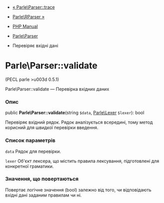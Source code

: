 - [« Parle\Parser::trace](parle-parser.trace.md)
- [Parle\RParser »](class.parle-rparser.md)

- [PHP Manual](index.md)
- [Parle\Parser](class.parle-parser.md)
- Перевіряє вхідні дані

# Parle\Parser::validate

(PECL parle \>u003d 0.5.1)

Parle\Parser::validate — Перевірка вхідних даних

### Опис

public **Parle\Parser::validate**(string `$data`,
[Parle\Lexer](class.parle-lexer.md) `$lexer`): bool

Перевіряє вхідний рядок. Рядок аналізується всередині, тому метод
корисний для швидкої перевірки введення.

### Список параметрів

`data`
Рядок для перевірки.

`lexer`
Об'єкт лексера, що містить правила лексування, підготовлені для
конкретної граматики.

### Значення, що повертаються

Повертає логічне значення (bool) залежно від того,
чи відповідають вхідні дані заданим правилам чи ні.
